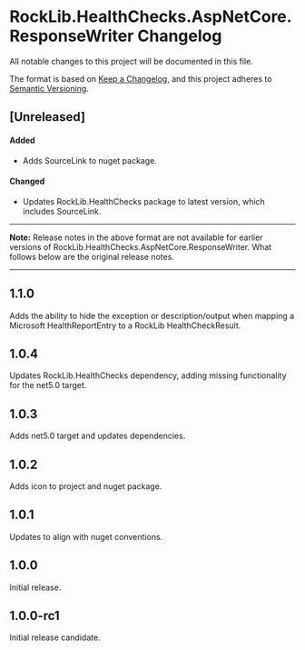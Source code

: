 # RockLib.HealthChecks.AspNetCore.ResponseWriter Changelog

All notable changes to this project will be documented in this file.

The format is based on [Keep a Changelog](https://keepachangelog.com/en/1.0.0/),
and this project adheres to [Semantic Versioning](https://semver.org/spec/v2.0.0.html).

## [Unreleased]

#### Added

- Adds SourceLink to nuget package.

#### Changed

- Updates RockLib.HealthChecks package to latest version, which includes SourceLink.

----

**Note:** Release notes in the above format are not available for earlier versions of
RockLib.HealthChecks.AspNetCore.ResponseWriter. What follows below are the original release notes.

----

## 1.1.0

Adds the ability to hide the exception or description/output when mapping a Microsoft HealthReportEntry to a RockLib HealthCheckResult.

## 1.0.4

Updates RockLib.HealthChecks dependency, adding missing functionality for the net5.0 target.

## 1.0.3

Adds net5.0 target and updates dependencies.

## 1.0.2

Adds icon to project and nuget package.

## 1.0.1

Updates to align with nuget conventions.

## 1.0.0

Initial release.

## 1.0.0-rc1

Initial release candidate.
